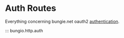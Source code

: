 # Auth Routes

Everything concerning bungie.net oauth2 [authentication](https://github.com/Bungie-net/api/wiki/OAuth-Documentation).

::: bungio.http.auth
